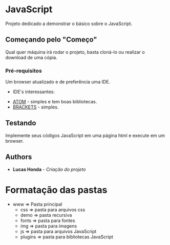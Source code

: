 # JavaScript

Projeto dedicado a demonstrar o básico sobre o JavaScript.

## Começando pelo "Começo"

Qual quer máquina irá rodar o projeto, basta cloná-lo ou realizar o download de uma cópia.

### Pré-requisitos

Um browser atualizado e de preferência uma IDE.

 - IDE's interessantes:
* [ATOM](https://atom.io) - simples e tem boas bibliotecas.
* [BRACKETS](http://brackets.io) - simples.


## Testando

Implemente seus códigos JavaScript em uma página html e execute em um browser.

## Authors

* **Lucas Honda** - *Criação do projeto*

# Formatação das pastas

  - www => Pasta principal
    - css => pasta para arquivos css
    - demo => pasta recursiva
    - fonts =>  pasta para fontes
    - img => pasta para imagens
    - js => pasta para arquivos JavaScript
    - plugins => pasta para bibliotecas JavaScript  
    
    
